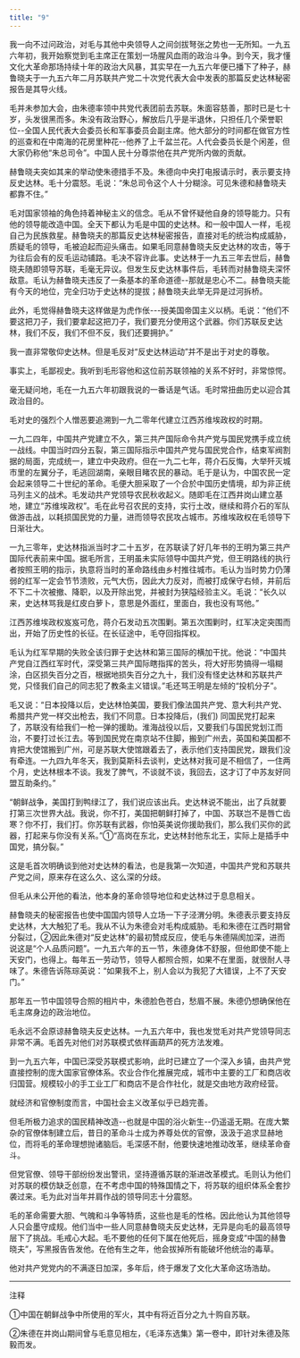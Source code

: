 ```yaml
---
title: "9"
---
```


我一向不过问政治，对毛与其他中央领导人之间剑拔弩张之势也一无所知。一九五六年初，我开始察觉到毛主席正在策划一场腥风血雨的政治斗争。到今天，我才懂文化大革命那场持续十年的政治大风暴，其实早在一九五六年便已播下了种子，赫鲁晓夫于一九五六年二月苏联共产党二十次党代表大会中发表的那篇反史达林秘密报告是其导火线。

毛并未参加大会，由朱德率领中共党代表团前去苏联。朱面容慈善，那时已是七十岁，头发很黑而多。朱没有政治野心，解放后几乎是半退休，只担任几个荣誉职位--全国人民代表大会委员长和军事委员会副主席。他大部分的时间都在做官方性的巡查和在中南海的花房里种花--他养了上千盆兰花。人代会委员长是个闲差，但大家仍称他“朱总司令”。中国人民十分尊崇他在共产党所内做的贡献。

赫鲁晓夫突如其来的举动使朱德措手不及。朱德向中央打电报请示时，表示要支持反史达林。毛十分震怒。毛说：“朱总司令这个人十分糊涂。可见朱德和赫鲁晓夫都靠不住。”

毛对国家领袖的角色持着神秘主义的信念。毛从不曾怀疑他自身的领导能力。只有他的领导能改造中国。全天下都认为毛是中国的史达林。和一般中国人一样，毛视自己为民族救星。赫鲁晓夫的那篇反史达林秘密报告，直接对毛的统治构成威胁，质疑毛的领导，毛被迫起而迎头痛击。如果毛同意赫鲁晓夫反史达林的攻击，等于为往后会有的反毛运动铺路。毛决不容许此事。史达林于一九五三年去世后，赫鲁晓夫随即领导苏联，毛毫无异议。但发生反史达林事件后，毛转而对赫鲁晓夫深怀敌意。毛认为赫鲁晓夫违反了一条基本的革命道德--那就是忠心不二。赫鲁晓夫能有今天的地位，完全归功于史达林的提拔；赫鲁晓夫此举无异是过河拆桥。

此外，毛觉得赫鲁晓夫这样做是为虎作伥---授美国帝国主义以柄。毛说：“他们不要这把刀子，我们要拿起这把刀子，我们要充分使用这个武器。你们苏联反史达林，我们不反，我们不但不反，我们还要拥护。”

我一直非常敬仰史达林。但是毛反对“反史达林运动”并不是出于对史的尊敬。

事实上，毛鄙视史。我听到毛形容他和这位前苏联领袖的关系不好时，非常惊愕。

毫无疑问地，毛在一九五六年初跟我说的一番话是气话。毛时常扭曲历史以迎合其政治目的。

毛对史的强烈个人憎恶要追溯到一九二零年代建立江西苏维埃政权的时期。

一九二四年，中国共产党建立不久，第三共产国际命令共产党与国民党携手成立统一战线。中国当时四分五裂，第三国际指示中国共产党与国民党合作，结束军阀割据的局面，完成统一，建立中央政府。但在一九二七年，蒋介石反悔，大举歼灭城市里的左翼分子，毛逃回湖南，亲眼目睹农民的暴动。毛于是认为，中国农民一定会起来领导二十世纪的革命。毛便大胆采取了一个合於中国历史情境，却为非正统马列主义的战术。毛发动共产党领导农民秋收起义。随即毛在江西井岗山建立基地，建立“苏维埃政权”。毛在此号召农民的支持，实行土改，继续和蒋介石的军队做游击战，以耗损国民党的力量，进而领导农民攻占城市。苏维埃政权在毛领导下日渐壮大。

一九三零年，史达林指派当时才二十五岁，在苏联读了好几年书的王明为第三共产国际代表前来中国。据毛所言，王明虽未实际领导中国共产党，但王明路线的执行者按照王明的指示，执意将当时的革命路线由乡村推往城市。毛认为当时势力仍薄弱的红军一定会节节溃败，元气大伤，因此大力反对，而被打成保守右倾，并前后不下二十次被撤、降职，以及开除出党，并被封为狭隘经验主义。毛说：“长久以来，史达林骂我是红皮白萝卜，意思是外面红，里面白，我也没有骂他。”

江西苏维埃政权岌岌可危，蒋介石发动五次围剿。第五次围剿时，红军决定突围而出，开始了历史性的长征。在长征途中，毛夺回指挥权。

毛认为红军早期的失败全该归罪于史达林和第三国际的横加干扰。他说：“中国共产党自江西红军时代，深受第三共产国际瞎指挥的苦头，将大好形势搞得一塌糊涂，白区损失百分之百，根据地损失百分之九十，我们没有怪史达林和苏联共产党，只怪我们自己的同志犯了教条主义错误。”毛还骂王明是左倾的“投机分子”。

毛又说：“日本投降以后，史达林怕美国，要我们像法国共产党、意大利共产党、希腊共产党一样交出枪去，我们不同意。日本投降后，(我们) 同国民党打起来了，苏联没有给我们一枪一弹的援助。淮海战役以后，又要我们与国民党划江而治，不要打过长江去。等到国民党在南京站不住脚，搬到广州去，英国和美国都不肯把大使馆搬到广州，可是苏联大使馆跟着去了，表示他们支持国民党，跟我们没有牵连。一九四九年冬天，我到莫斯科去谈判，史达林对我可是不相信了，一住两个月，史达林根本不谈。我发了脾气，不谈就不谈，我回去，这才订了中苏友好同盟互助条约。”

“朝鲜战争，美国打到鸭绿江了，我们说应该出兵。史达林说不能出，出了兵就要打第三次世界大战。我说，你不打，美国把朝鲜打掉了，中国、苏联岂不是唇亡齿寒？你不打，我们打。你苏联有武器，你怕英美说你援助我们，那么我们买你的武器，打起来与你没有关系。”①“高岗在东北，史达林封他东北王，实际上是插手中国党，搞分裂。”

这是毛首次明确谈到他对史达林的看法，也是我第一次知道，中国共产党和苏联共产党之间，原来存在这么久、这么深的分歧。

但毛从未公开他的看法，他本身的革命领导地位和史达林过于息息相关。

赫鲁晓夫的秘密报告也使中国国内领导人立场一下子泾渭分明。朱德表示要支持反史达林，大大触犯了毛。我从不认为朱德会对毛构成威胁。毛和朱德在江西时期曾分裂过，②因此朱德对“反史达林”的最初赞成反应，使毛与朱德隔阂加深，进而说这是“个人品质问题”。一九五六年的五一节，朱德身体不舒服，但他即使不能上天安门，也得上。每年五一劳动节，领导人都照合照，如果不在里面，就很耐人寻味了。朱德告诉陈琮英说：“如果我不上，别人会以为我犯了大错误，上不了天安门。”

那年五一节中国领导合照的相片中，朱德脸色苍白，愁眉不展。朱德仍想确保他在毛主席身边的政治地位。

毛永远不会原谅赫鲁晓夫反史达林。一九五六年中，我也发觉毛对共产党领导同志非常不满。毛首先对他们对苏联模式依样画葫芦的死方法发难。

到一九五六年，中国已深受苏联模式影响，此时已建立了一个深入乡镇，由共产党直接控制的庞大国家官僚体系。农业合作化推展完成，城市中主要的工厂和商店收归国营。规模较小的手工业工厂和商店不是合作社化，就是交由地方政府经营。

就经济和官僚制度而言，中国社会主义改革似乎已趋完善。

但毛所极力追求的国民精神改造--也就是中国的浴火新生--仍遥遥无期。在庞大繁杂的官僚体制建立后，昔日的革命斗士成为养尊处优的官僚，汲汲于追求显赫地位，而将毛的革命理想抛诸脑后。毛深感不耐，他要快速地推动改革，继续革命奋斗。

但党官僚、领导干部纷纷发出警讯，坚持遵循苏联的渐进改革模式。毛则认为他们对苏联的模仿缺乏创意，在不考虑中国的特殊国情之下，将苏联的组织体系全套抄袭过来。毛为此对当年并肩作战的领导同志十分震怒。

毛的革命需要大胆、气魄和斗争等特质，这些也是毛的性格。因此他认为其他领导人只会墨守成规。他们当中一些人同意赫鲁晓夫反史达林，无异是向毛的最高领导层下了挑战。毛戒心大起。毛不要他的任何下属在他死后，摇身变成“中国的赫鲁晓夫”，写黑报告告发他。在他有生之年，他会拔掉所有能破坏他统治的毒草。

他对共产党党内的不满逐日加深，多年后，终于爆发了文化大革命这场浩劫。

______________

注释

①中国在朝鲜战争中所使用的军火，其中有将近百分之九十购自苏联。

②朱德在井岗山期间曾与毛意见相左，《毛泽东选集》第一卷中，即针对朱德及陈毅而发。
